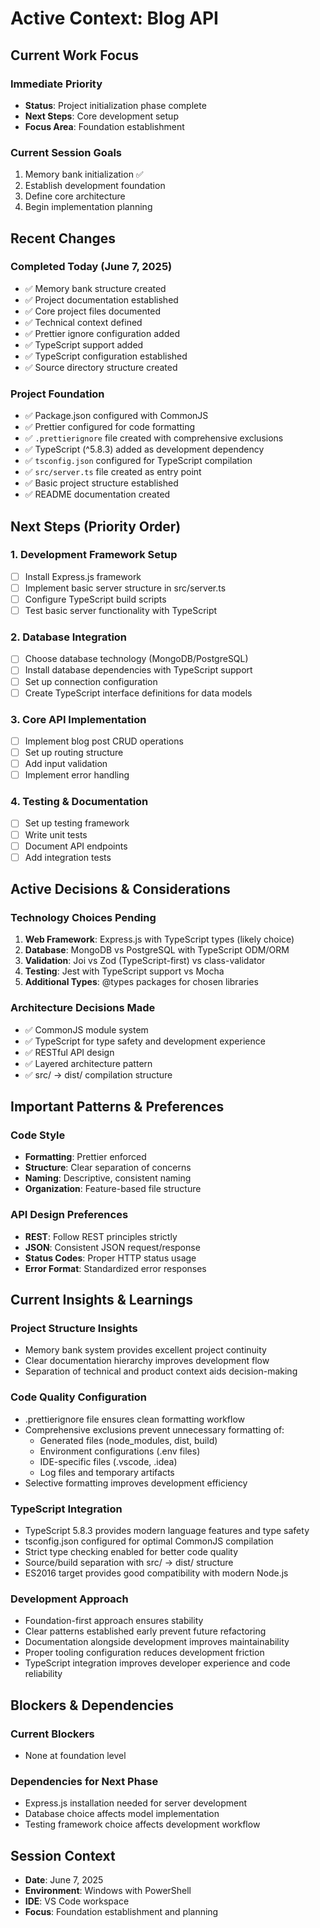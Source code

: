 # Active Context: Blog API

## Current Work Focus

### Immediate Priority
- **Status**: Project initialization phase complete
- **Next Steps**: Core development setup
- **Focus Area**: Foundation establishment

### Current Session Goals
1. Memory bank initialization ✅
2. Establish development foundation
3. Define core architecture
4. Begin implementation planning

## Recent Changes

### Completed Today (June 7, 2025)
- ✅ Memory bank structure created
- ✅ Project documentation established
- ✅ Core project files documented
- ✅ Technical context defined
- ✅ Prettier ignore configuration added
- ✅ TypeScript support added
- ✅ TypeScript configuration established
- ✅ Source directory structure created

### Project Foundation
- ✅ Package.json configured with CommonJS
- ✅ Prettier configured for code formatting
- ✅ `.prettierignore` file created with comprehensive exclusions
- ✅ TypeScript (^5.8.3) added as development dependency
- ✅ `tsconfig.json` configured for TypeScript compilation
- ✅ `src/server.ts` file created as entry point
- ✅ Basic project structure established
- ✅ README documentation created

## Next Steps (Priority Order)

### 1. Development Framework Setup
- [ ] Install Express.js framework
- [ ] Implement basic server structure in src/server.ts
- [ ] Configure TypeScript build scripts
- [ ] Test basic server functionality with TypeScript

### 2. Database Integration
- [ ] Choose database technology (MongoDB/PostgreSQL)
- [ ] Install database dependencies with TypeScript support
- [ ] Set up connection configuration
- [ ] Create TypeScript interface definitions for data models

### 3. Core API Implementation
- [ ] Implement blog post CRUD operations
- [ ] Set up routing structure
- [ ] Add input validation
- [ ] Implement error handling

### 4. Testing & Documentation
- [ ] Set up testing framework
- [ ] Write unit tests
- [ ] Document API endpoints
- [ ] Add integration tests

## Active Decisions & Considerations

### Technology Choices Pending
1. **Web Framework**: Express.js with TypeScript types (likely choice)
2. **Database**: MongoDB vs PostgreSQL with TypeScript ODM/ORM
3. **Validation**: Joi vs Zod (TypeScript-first) vs class-validator
4. **Testing**: Jest with TypeScript support vs Mocha
5. **Additional Types**: @types packages for chosen libraries

### Architecture Decisions Made
- ✅ CommonJS module system
- ✅ TypeScript for type safety and development experience
- ✅ RESTful API design
- ✅ Layered architecture pattern
- ✅ src/ → dist/ compilation structure

## Important Patterns & Preferences

### Code Style
- **Formatting**: Prettier enforced
- **Structure**: Clear separation of concerns
- **Naming**: Descriptive, consistent naming
- **Organization**: Feature-based file structure

### API Design Preferences
- **REST**: Follow REST principles strictly
- **JSON**: Consistent JSON request/response
- **Status Codes**: Proper HTTP status usage
- **Error Format**: Standardized error responses

## Current Insights & Learnings

### Project Structure Insights
- Memory bank system provides excellent project continuity
- Clear documentation hierarchy improves development flow
- Separation of technical and product context aids decision-making

### Code Quality Configuration
- .prettierignore file ensures clean formatting workflow
- Comprehensive exclusions prevent unnecessary formatting of:
  - Generated files (node_modules, dist, build)
  - Environment configurations (.env files)
  - IDE-specific files (.vscode, .idea)
  - Log files and temporary artifacts
- Selective formatting improves development efficiency

### TypeScript Integration
- TypeScript 5.8.3 provides modern language features and type safety
- tsconfig.json configured for optimal CommonJS compilation
- Strict type checking enabled for better code quality
- Source/build separation with src/ → dist/ structure
- ES2016 target provides good compatibility with modern Node.js

### Development Approach
- Foundation-first approach ensures stability
- Clear patterns established early prevent future refactoring
- Documentation alongside development improves maintainability
- Proper tooling configuration reduces development friction
- TypeScript integration improves developer experience and code reliability

## Blockers & Dependencies

### Current Blockers
- None at foundation level

### Dependencies for Next Phase
- Express.js installation needed for server development
- Database choice affects model implementation
- Testing framework choice affects development workflow

## Session Context

- **Date**: June 7, 2025
- **Environment**: Windows with PowerShell
- **IDE**: VS Code workspace
- **Focus**: Foundation establishment and planning

